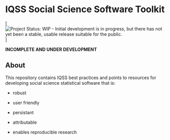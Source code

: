 # IQSS Social Science Software Toolkit

[![Project Status: WIP - Initial development is in progress, but there has not yet been a stable, usable release suitable for the public.](http://www.repostatus.org/badges/latest/wip.svg)]

**INCOMPLETE AND UNDER DEVELOPMENT**

## About

This repository contains IQSS best practices and points to resources for developing social science statistical software that is:

- robust

- user friendly

- persistant

- attributable

- enables reproducible research

